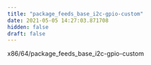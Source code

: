 ```yaml
---
title: "package_feeds_base_i2c-gpio-custom"
date: 2021-05-05 14:27:03.871708
hidden: false
draft: false
---
```


x86/64/package_feeds_base_i2c-gpio-custom

